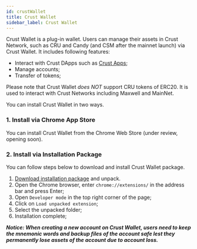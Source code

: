 ```yaml
---
id: crustWallet
title: Crust Wallet
sidebar_label: Crust Wallet
---
```


Crust Wallet is a plug-in wallet. Users can manage their assets in Crust Network, such as CRU and Candy (and CSM after the mainnet launch)  via Crust Wallet. It includes following features:
* Interact with Crust DApps such as [Crust Apps](https://apps.crust.network/#/accounts);
* Manage accounts;
* Transfer of tokens;

Please note that Crust Wallet *does NOT* support CRU tokens of ERC20. It is used to interact with Crust Networks including Maxwell and MainNet.

You can install Crust Wallet in two ways.

### 1. Install via Chrome App Store
You can install Crust Wallet from the Chrome Web Store (under review, opening soon).

### 2. Install via Installation Package 
You can follow steps below to download and install Crust Wallet package.

  1. [Download installation package](https://github.com/crustio/crust-extension/releases/download/v1.0.1/crust-wallet_v1.0.1.zip) and unpack.
  2. Open the Chrome browser, enter `chrome://extensions/` in the address bar and press Enter;
  3. Open `Developer mode` in the top right corner of the page;
  4. Click on `Load unpacked extension`;
  5. Select the unpacked folder;
  6. Installation complete;

***Notice: When creating a new account on Crust Wallet, users need to keep the mnemonic words and backup files of the account safe lest they permanently lose assets of the account due to account loss.***
